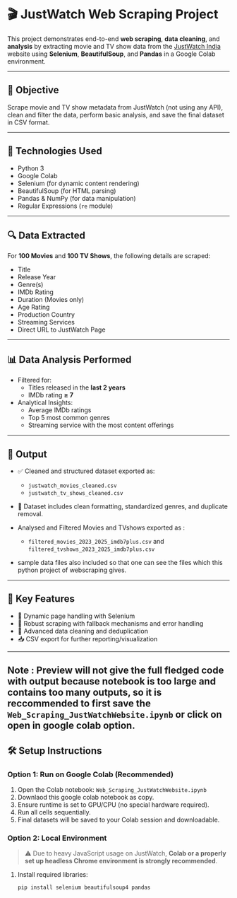 # 🎬 JustWatch Web Scraping Project

This project demonstrates end-to-end **web scraping**, **data cleaning**, and **analysis** by extracting movie and TV show data from the [JustWatch India](https://www.justwatch.com/in/movies?release_year_from=2000) website using **Selenium**, **BeautifulSoup**, and **Pandas** in a Google Colab environment.

---

## 📌 Objective

Scrape movie and TV show metadata from JustWatch (not using any API), clean and filter the data, perform basic analysis, and save the final dataset in CSV format.

---

## 🚀 Technologies Used

- Python 3
- Google Colab
- Selenium (for dynamic content rendering)
- BeautifulSoup (for HTML parsing)
- Pandas & NumPy (for data manipulation)
- Regular Expressions (`re` module)

---

## 🔍 Data Extracted

For **100 Movies** and **100 TV Shows**, the following details are scraped:

- Title
- Release Year
- Genre(s)
- IMDb Rating
- Duration (Movies only)
- Age Rating
- Production Country
- Streaming Services
- Direct URL to JustWatch Page

---

## 📊 Data Analysis Performed

- Filtered for:
  - Titles released in the **last 2 years**
  - IMDb rating **≥ 7**
- Analytical Insights:
  - Average IMDb ratings
  - Top 5 most common genres
  - Streaming service with the most content offerings

---

## 📁 Output

- ✅ Cleaned and structured dataset exported as:
  - `justwatch_movies_cleaned.csv`
  - `justwatch_tv_shows_cleaned.csv` 
- 📍 Dataset includes clean formatting, standardized genres, and duplicate removal.
- Analysed and Filtered Movies and TVshows exported as :
   - `filtered_movies_2023_2025_imdb7plus.csv` and `filtered_tvshows_2023_2025_imdb7plus.csv`
 
- sample data files also included so that one can see the files which this python project of webscraping gives.

---

## 🧪 Key Features

- 🔄 Dynamic page handling with Selenium
- 🎯 Robust scraping with fallback mechanisms and error handling
- 🧹 Advanced data cleaning and deduplication
- 📥 CSV export for further reporting/visualization

---

## Note : Preview will not give the full fledged code with output because notebook is too large and contains too many outputs, so it is reccommended to first save the `Web_Scraping_JustWatchWebsite.ipynb` or click on open in google colab option.

## 🛠️ Setup Instructions

### Option 1: Run on Google Colab (Recommended)
1. Open the Colab notebook: `Web_Scraping_JustWatchWebsite.ipynb`
2. Downlaod this google colab notebook as copy.    
3. Ensure runtime is set to GPU/CPU (no special hardware required).
4. Run all cells sequentially.
5. Final datasets will be saved to your Colab session and downloadable.

### Option 2: Local Environment
> ⚠️ Due to heavy JavaScript usage on JustWatch, **Colab or a properly set up headless Chrome environment is strongly recommended**.

1. Install required libraries:
   ```bash
   pip install selenium beautifulsoup4 pandas
